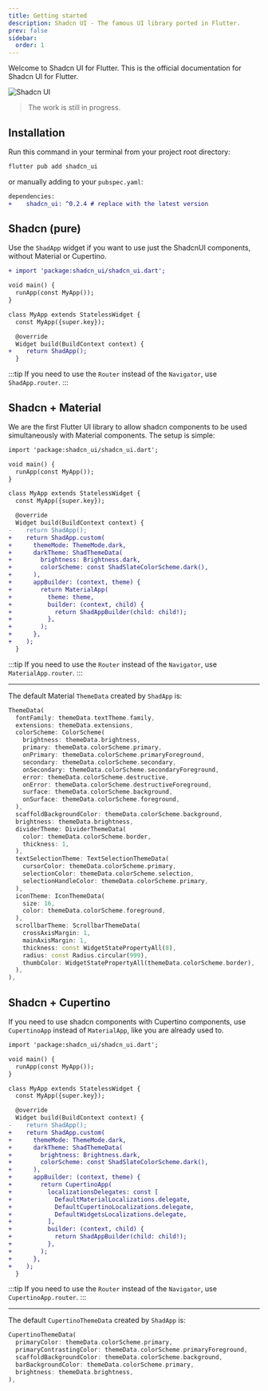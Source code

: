 ```yaml
---
title: Getting started
description: Shadcn UI - The famous UI library ported in Flutter.
prev: false
sidebar:
  order: 1
---
```


Welcome to Shadcn UI for Flutter.
This is the official documentation for Shadcn UI for Flutter.

![Shadcn UI](/shadcn-banner.png)

> The work is still in progress.

## Installation

Run this command in your terminal from your project root directory:

```bash
flutter pub add shadcn_ui
```

or manually adding to your `pubspec.yaml`:

```diff lang="yaml"
dependencies:
+    shadcn_ui: ^0.2.4 # replace with the latest version
```

## Shadcn (pure)

Use the `ShadApp` widget if you want to use just the ShadcnUI components, without Material or Cupertino.

```diff lang="dart"
+ import 'package:shadcn_ui/shadcn_ui.dart';

void main() {
  runApp(const MyApp());
}

class MyApp extends StatelessWidget {
  const MyApp({super.key});

  @override
  Widget build(BuildContext context) {
+    return ShadApp();
  }
```

:::tip
If you need to use the `Router` instead of the `Navigator`, use `ShadApp.router`.
:::

## Shadcn + Material

We are the first Flutter UI library to allow shadcn components to be used simultaneously with Material components.
The setup is simple:

```diff lang="dart"
import 'package:shadcn_ui/shadcn_ui.dart';

void main() {
  runApp(const MyApp());
}

class MyApp extends StatelessWidget {
  const MyApp({super.key});

  @override
  Widget build(BuildContext context) {
-    return ShadApp();
+    return ShadApp.custom(
+      themeMode: ThemeMode.dark,
+      darkTheme: ShadThemeData(
+        brightness: Brightness.dark,
+        colorScheme: const ShadSlateColorScheme.dark(),
+      ),
+      appBuilder: (context, theme) {
+        return MaterialApp(
+          theme: theme,
+          builder: (context, child) {
+            return ShadAppBuilder(child: child!);
+          },
+        );
+      },
+    );
  }
```

:::tip
If you need to use the `Router` instead of the `Navigator`, use `MaterialApp.router`.
:::

---

The default Material `ThemeData` created by `ShadApp` is:

```dart
ThemeData(
  fontFamily: themeData.textTheme.family,
  extensions: themeData.extensions,
  colorScheme: ColorScheme(
    brightness: themeData.brightness,
    primary: themeData.colorScheme.primary,
    onPrimary: themeData.colorScheme.primaryForeground,
    secondary: themeData.colorScheme.secondary,
    onSecondary: themeData.colorScheme.secondaryForeground,
    error: themeData.colorScheme.destructive,
    onError: themeData.colorScheme.destructiveForeground,
    surface: themeData.colorScheme.background,
    onSurface: themeData.colorScheme.foreground,
  ),
  scaffoldBackgroundColor: themeData.colorScheme.background,
  brightness: themeData.brightness,
  dividerTheme: DividerThemeData(
    color: themeData.colorScheme.border,
    thickness: 1,
  ),
  textSelectionTheme: TextSelectionThemeData(
    cursorColor: themeData.colorScheme.primary,
    selectionColor: themeData.colorScheme.selection,
    selectionHandleColor: themeData.colorScheme.primary,
  ),
  iconTheme: IconThemeData(
    size: 16,
    color: themeData.colorScheme.foreground,
  ),
  scrollbarTheme: ScrollbarThemeData(
    crossAxisMargin: 1,
    mainAxisMargin: 1,
    thickness: const WidgetStatePropertyAll(8),
    radius: const Radius.circular(999),
    thumbColor: WidgetStatePropertyAll(themeData.colorScheme.border),
  ),
),
```

## Shadcn + Cupertino

If you need to use shadcn components with Cupertino components, use `CupertinoApp` instead of `MaterialApp`, like you are already used to.

```diff lang="dart"
import 'package:shadcn_ui/shadcn_ui.dart';

void main() {
  runApp(const MyApp());
}

class MyApp extends StatelessWidget {
  const MyApp({super.key});

  @override
  Widget build(BuildContext context) {
-    return ShadApp();
+    return ShadApp.custom(
+      themeMode: ThemeMode.dark,
+      darkTheme: ShadThemeData(
+        brightness: Brightness.dark,
+        colorScheme: const ShadSlateColorScheme.dark(),
+      ),
+      appBuilder: (context, theme) {
+        return CupertinoApp(
+          localizationsDelegates: const [
+            DefaultMaterialLocalizations.delegate,
+            DefaultCupertinoLocalizations.delegate,
+            DefaultWidgetsLocalizations.delegate,
+          ],
+          builder: (context, child) {
+            return ShadAppBuilder(child: child!);
+          },
+        );
+      },
+    );
  }
```

:::tip
If you need to use the `Router` instead of the `Navigator`, use `CupertinoApp.router`.
:::

---

The default `CupertinoThemeData` created by `ShadApp` is:

```dart
CupertinoThemeData(
  primaryColor: themeData.colorScheme.primary,
  primaryContrastingColor: themeData.colorScheme.primaryForeground,
  scaffoldBackgroundColor: themeData.colorScheme.background,
  barBackgroundColor: themeData.colorScheme.primary,
  brightness: themeData.brightness,
),
```
